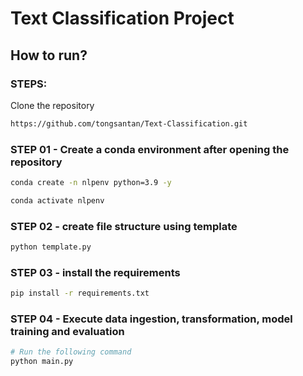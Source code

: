 # Text Classification Project

## How to run?
### STEPS:

Clone the repository

```bash
https://github.com/tongsantan/Text-Classification.git
```
### STEP 01 - Create a conda environment after opening the repository

```bash
conda create -n nlpenv python=3.9 -y
```

```bash
conda activate nlpenv
```

### STEP 02 - create file structure using template
```bash
python template.py
```

### STEP 03 - install the requirements
```bash
pip install -r requirements.txt
```

### STEP 04 - Execute data ingestion, transformation, model training and evaluation

```bash
# Run the following command
python main.py
```





